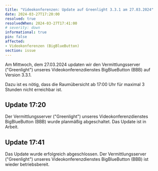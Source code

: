 ```yaml
---
title: "Videokonferenzen: Update auf Greenlight 3.3.1 am 27.03.2024"
date: 2024-03-27T17:20:00
resolved: true
resolvedWhen: 2024-03-27T17:41:00
# severity: down
informational: true
pin: false
affected:
- Videokonferenzen (BigBlueButton)
section: issue
---
```


Am Mittwoch, dem 27.03.2024 updaten wir den Vermittlungsserver ("Greenlight") unseres Videokonferenzdienstes BigBlueButton (BBB) auf Version 3.3.1.

Dazu ist es nötig, dass die Raumübersicht ab 17:00 Uhr für maximal 3 Stunden nicht erreichbar ist.

## Update 17:20

Der Vermittlungsserver ("Greenlight") unseres Videokonferenzdienstes BigBlueButton (BBB) wurde planmäßig abgeschaltet. Das Update ist in Arbeit.

## Update 17:41

Das Update wurde erfolgreich abgeschlossen. Der Vermittlungsserver ("Greenlight") unseres Videokonferenzdienstes BigBlueButton (BBB) ist wieder betriebsbereit.
